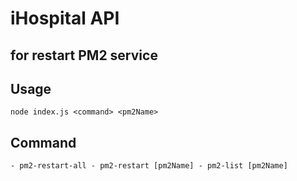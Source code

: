 # iHospital API
## for restart PM2 service

## Usage
`
    node index.js <command> <pm2Name>
`

## Command
`
    - pm2-restart-all
    - pm2-restart [pm2Name]
    - pm2-list [pm2Name]
`

